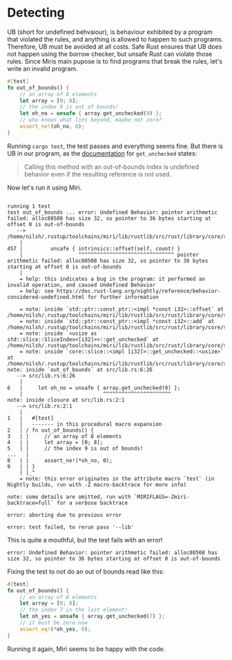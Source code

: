 # Detecting

UB (short for undefined behvaiour), is behaviour exhibited by a program that violated
the rules, and anything is allowed to happen to such programs. Therefore, UB must be
avoided at all costs. Safe Rust ensures that UB does not happen using the borrow checker,
but unsafe Rust can violate those rules. Since Miris main pupose is to find programs 
that break the rules, let's write an invalid program.

```rust
#[test]
fn out_of_bounds() {
    // an array of 8 elements
    let array = [0; 8];
    // the index 9 is out of bounds!
    let oh_no = unsafe { array.get_unchecked(9) };
    // who knows what lies beyond, maybe not zero?
    assert_ne!(oh_no, 0);
}
```

Running `cargo test`, the test passes and everything seems fine.
But there is UB in our program, as the [documentation](https://doc.rust-lang.org/std/primitive.slice.html#method.get_unchecked)
for `get_unchecked` states:

> Calling this method with an out-of-bounds index is undefined behavior even if the resulting reference is not used.

Now let's run it using Miri.

```

running 1 test
test out_of_bounds ... error: Undefined Behavior: pointer arithmetic failed: alloc80508 has size 32, so pointer to 36 bytes starting at offset 0 is out-of-bounds
   --> /home/nilsh/.rustup/toolchains/miri/lib/rustlib/src/rust/library/core/src/ptr/const_ptr.rs:457:18
    |
457 |         unsafe { intrinsics::offset(self, count) }
    |                  ^^^^^^^^^^^^^^^^^^^^^^^^^^^^^^^ pointer arithmetic failed: alloc80508 has size 32, so pointer to 36 bytes starting at offset 0 is out-of-bounds
    |
    = help: this indicates a bug in the program: it performed an invalid operation, and caused Undefined Behavior
    = help: see https://doc.rust-lang.org/nightly/reference/behavior-considered-undefined.html for further information

    = note: inside `std::ptr::const_ptr::<impl *const i32>::offset` at /home/nilsh/.rustup/toolchains/miri/lib/rustlib/src/rust/library/core/src/ptr/const_ptr.rs:457:18
    = note: inside `std::ptr::const_ptr::<impl *const i32>::add` at /home/nilsh/.rustup/toolchains/miri/lib/rustlib/src/rust/library/core/src/ptr/const_ptr.rs:870:18
    = note: inside `<usize as std::slice::SliceIndex<[i32]>>::get_unchecked` at /home/nilsh/.rustup/toolchains/miri/lib/rustlib/src/rust/library/core/src/slice/index.rs:226:13
    = note: inside `core::slice::<impl [i32]>::get_unchecked::<usize>` at /home/nilsh/.rustup/toolchains/miri/lib/rustlib/src/rust/library/core/src/slice/mod.rs:405:20
note: inside `out_of_bounds` at src/lib.rs:6:26
   --> src/lib.rs:6:26
    |
6   |     let oh_no = unsafe { array.get_unchecked(9) };
    |                          ^^^^^^^^^^^^^^^^^^^^^^
note: inside closure at src/lib.rs:2:1
   --> src/lib.rs:2:1
    |
1   |   #[test]
    |   ------- in this procedural macro expansion
2   | / fn out_of_bounds() {
3   | |     // an array of 8 elements
4   | |     let array = [0; 8];
5   | |     // the index 9 is out of bounds!
...   |
8   | |     assert_ne!(*oh_no, 0);
9   | | }
    | |_^
    = note: this error originates in the attribute macro `test` (in Nightly builds, run with -Z macro-backtrace for more info)

note: some details are omitted, run with `MIRIFLAGS=-Zmiri-backtrace=full` for a verbose backtrace

error: aborting due to previous error

error: test failed, to rerun pass '--lib'
```

This is quite a mouthful, but the test fails with an error!

`error: Undefined Behavior: pointer arithmetic failed: alloc80508 has size 32, so pointer to 36 bytes starting at offset 0 is out-of-bounds`

Fixing the test to not do an out of bounds read like this:

```rust
#[test]
fn out_of_bounds() {
    // an array of 8 elements
    let array = [0; 8];
    // the index 7 is the last element!
    let oh_yes = unsafe { array.get_unchecked(7) };
    // it must be zero now
    assert_eq!(*oh_yes, 0);
}
```

Running it again, Miri seems to be happy with the code.